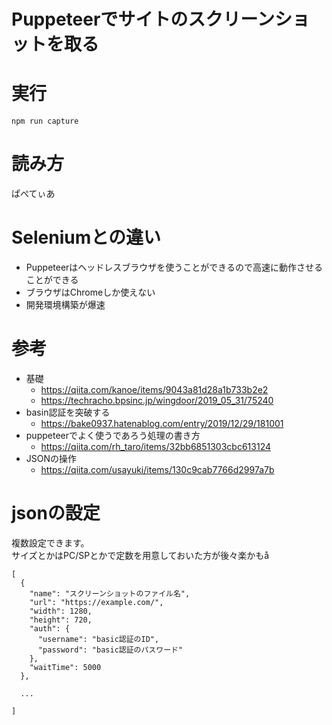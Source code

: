# Puppeteerでサイトのスクリーンショットを取る

# 実行
```
npm run capture
```

# 読み方
ぱぺてぃあ

# Seleniumとの違い
* Puppeteerはヘッドレスブラウザを使うことができるので高速に動作させることができる
* ブラウザはChromeしか使えない
* 開発環境構築が爆速

# 参考
* 基礎
  * https://qiita.com/kanoe/items/9043a81d28a1b733b2e2
  * https://techracho.bpsinc.jp/wingdoor/2019_05_31/75240
* basin認証を突破する
  * https://bake0937.hatenablog.com/entry/2019/12/29/181001
* puppeteerでよく使うであろう処理の書き方
  * https://qiita.com/rh_taro/items/32bb6851303cbc613124
* JSONの操作
  * https://qiita.com/usayuki/items/130c9cab7766d2997a7b

# jsonの設定
複数設定できます。  
サイズとかはPC/SPとかで定数を用意しておいた方が後々楽かもå

```
[
  {
    "name": "スクリーンショットのファイル名",
    "url": "https://example.com/",
    "width": 1280,
    "height": 720,
    "auth": {
      "username": "basic認証のID",
      "password": "basic認証のパスワード"
    },
    "waitTime": 5000
  },
  
  ...

]
```